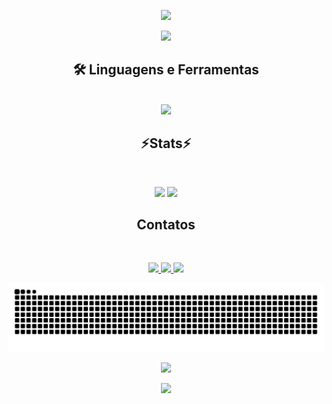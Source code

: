 <p align="center">
  <img src="https://capsule-render.vercel.app/api?type=waving&color=6C63FF&height=200&section=header&text=Eduardo%20Ferreira&fontSize=40&fontColor=ffffff&animation=fadeIn&fontAlignY=35" />
</p>
<p align="center">
<img src="https://readme-typing-svg.herokuapp.com?font=Fira+Code&size=24&pause=1000&color=6C63FF&width=435&lines=Olá!+Eu+sou+Eduardo+Ferreira;Estudante+de+ADS;" />
</p>

<h2 align="center">🛠️ Linguagens e Ferramentas</h2>
<br>
<div align="center" >
  <img src="https://skillicons.dev/icons?i=java,html,css,vscode,eclipse,github,git" />
</div>


<h2 align="center" >⚡Stats⚡</h2>
<br>
<p align="center">
  <img height="180em" src="https://github-readme-stats.vercel.app/api?username=EduardoFerreiraa&show_icons=true&theme=tokyonight&include_all_commits=true&count_private=true" />
  <img height="180em" src="https://github-readme-stats.vercel.app/api/top-langs/?username=EduardoFerreiraa&layout=compact&langs_count=7&theme=tokyonight"/>
</p>


<h2 align="center"> Contatos</h2>
<br>
<p align="center">
  <a href="https://instagram.com/seu-instagram" target="_blank">
    <img src="https://img.shields.io/badge/Instagram-6C63FF?style=for-the-badge&logo=instagram&logoColor=white"/>
  </a>
  <a href="eduardoferreiraalmeida20@gmail.com">
    <img src="https://img.shields.io/badge/Gmail-6C63FF?style=for-the-badge&logo=gmail&logoColor=white"/>
  </a>
  <a href="https://linkedin.com/in/[seu-linkedin](https://www.linkedin.com/in/eduardo-ferreira-011a9435b/)" target="_blank">
    <img src="https://img.shields.io/badge/LinkedIn-6C63FF?style=for-the-badge&logo=linkedin&logoColor=white"/>
  </a>
</p>

<p align="center">
  <img src="https://raw.githubusercontent.com/EduardoFerreiraa/EduardoFerreiraa/output/snake.svg" alt="Snake animation" />
</p>

<p align="center">
<img src="https://readme-typing-svg.herokuapp.com?font=Fira+Code&size=24&pause=1000&color=6C63FF&width=435&lines=Muito+obrigado+pela+atenção!" />
</p>

<p align="center">
  <img src="https://capsule-render.vercel.app/api?type=waving&color=6C63FF&height=120&section=footer"/>
</p>
